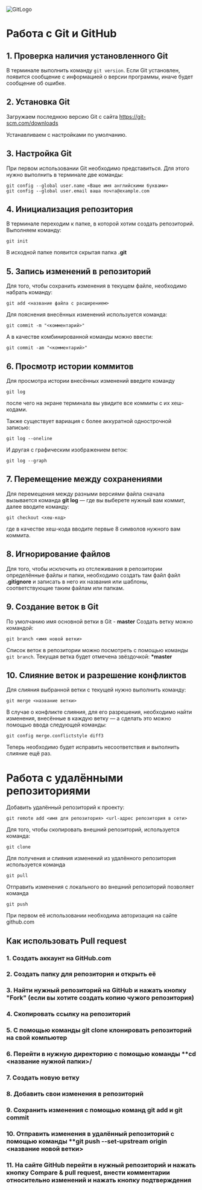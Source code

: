![GitLogo](GitHubLogo.png)
# Работа с Git и GitHub
## 1. Проверка наличия установленного Git
В терминале выполнить команду `git version`.
Если Git установлен, появится сообщение с информацией о версии программы, иначе будет сообщение об ошибке.
## 2. Установка Git
Загружаем последнюю версию Git с сайта https://git-scm.com/downloads

Устанавливаем с настройками по умолчанию.

## 3. Настройка Git
При первом использовании Git необходимо представиться. Для этого нужно выполнить в терминале две команды:
```
git config --global user.name «Ваше имя английскими буквами»
git config --global user.email ваша почта@example.com
```
## 4. Инициализация репозитория
В терминале переходим к папке, в которой хотим создать репозиторий.
Выполняем команду:
```
git init
```
В исходной папке появится скрытая папка **.git**

## 5. Запись изменений в репозиторий
Для того, чтобы сохранить изменения в текущем файле, необходимо набрать команду:
```
git add <название файла с расширением>
```
Для пояснения внесённых изменений используется команда:
```
git commit -m "<комментарий>"
```
А в качестве комбинированной команды можно ввести:
```
git commit -am "<комментарий>"
```
## 6. Просмотр истории коммитов
Для просмотра истории внесённых изменений введите команду
```
git log
```
после чего на экране терминала вы увидите все коммиты с их хеш-кодами.

Также существует вариация с более аккуратной однострочной записью:
```
git log --oneline
```
И другая с графическим изображением веток:
```
git log --graph
```
## 7. Перемещение между сохранениями
Для перемещения между разными версиями файла сначала вызывается команда **git log** — где вы выберете нужный вам коммит, далее вводите команду:
```
git checkout <хеш-код>
```
где в качестве хеш-кода вводите первые 8 символов нужного вам коммита.
## 8. Игнорирование файлов
Для того, чтобы исключить из отслеживания в репозитории определённые файлы и папки, необходимо создать там файл файл **.gitignore** и записать в него их названия или шаблоны, соответствующие таким файлам или папкам.

## 9. Создание веток в Git
По умолчанию имя основной ветки в Git - **master**
Создать ветку можно командой:
```
git branch <имя новой ветки>
```
Список веток в репозитории можно посмотреть с помощью команды `git branch`.
Текущая ветка будет отмечена звёздочкой: __*master__

## 10. Слияние веток и разрешение конфликтов
Для слияния выбранной ветки с текущей нужно выполнить команду:
```
git merge <название ветки>
```

В случае о конфликте слияния, для его разрешения, необходимо найти изменения, внесённые в каждую ветку — а сделать это можно помощью ввода следующей команды:
```
git config merge.conflictstyle diff3
```
Теперь необходимо будет исправить несоответствия и выполнить слияние ещё раз.

# **Работа с удалёнными репозиториями**
Добавить удалённый репозиторий к проекту:
```
git remote add <имя для репозитория> <url-адрес репозитория в сети>
```
Для того, чтобы скопировать внешний репозиторий, используется команда:
```
git clone
```
Для получения и слияния изменений из удалённого репозитория используется команда
```
git pull
```
Отправить изменения с локального во внешний репозиторий позволяет команда
```
git push
```
При первом её использовании необходима авторизация на сайте github.com
## Как использовать Pull request
### 1. Создать аккаунт на GitHub.com
### 2. Создать папку для репозитория и открыть её
### 3. Найти нужный репозиторий на GitHub и нажать кнопку "Fork" (если вы хотите создать копию чужого репозитория)
### 4. Скопировать ссылку на репозиторий
### 5. С помощью команды **git clone** клонировать репозиторий на свой компьютер
### 6. Перейти в нужную директорию с помощью команды **cd <название нужной папки>/
### 7. Создать новую ветку
### 8. Добавить свои изменения в репозиторий
### 9. Сохранить изменения с помощью команд **git add** и **git commit**
### 10. Отправить изменения в удалённый репозиторий с помощью команды **git push --set-upstream origin <название новой ветки>
### 11. На сайте GitHub перейти в нужный репозиторий и нажать кнопку **Compare & pull request**, внести комментарии относительно изменений и нажать кнопку подтверждения